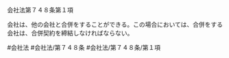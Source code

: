 会社法第７４８条第１項

会社は、他の会社と合併をすることができる。この場合においては、合併をする会社は、合併契約を締結しなければならない。

#会社法
#会社法/第７４８条
#会社法/第７４８条/第１項
